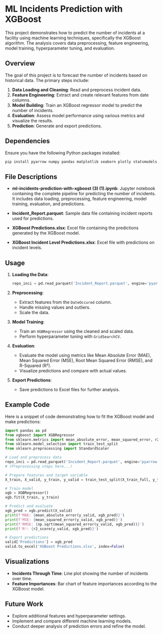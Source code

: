 # ML Incidents Prediction with XGBoost

This project demonstrates how to predict the number of incidents at a facility using machine learning techniques, specifically the XGBoost algorithm. The analysis covers data preprocessing, feature engineering, model training, hyperparameter tuning, and evaluation.

## Overview

The goal of this project is to forecast the number of incidents based on historical data. The primary steps include:

1. **Data Loading and Cleaning**: Read and preprocess incident data.
2. **Feature Engineering**: Extract and create relevant features from date columns.
3. **Model Building**: Train an XGBoost regressor model to predict the number of incidents.
4. **Evaluation**: Assess model performance using various metrics and visualize the results.
5. **Prediction**: Generate and export predictions.

## Dependencies

Ensure you have the following Python packages installed:

```bash
pip install pyarrow numpy pandas matplotlib seaborn plotly statsmodels scikit-learn xgboost eli5
```

## File Descriptions

- **ml-incidents-prediction-with-xgboost (3) (1).ipynb**: Jupyter notebook containing the complete pipeline for predicting the number of incidents. It includes data loading, preprocessing, feature engineering, model training, evaluation, and predictions.
  
- **Incident_Report.parquet**: Sample data file containing incident reports used for predictions.

- **XGBoost Predictions.xlsx**: Excel file containing the predictions generated by the XGBoost model.

- **XGBoost Incident Level Predictions.xlsx**: Excel file with predictions on incident levels.

## Usage

1. **Loading the Data**: 
   ```python
   repo_inci = pd.read_parquet('Incident_Report.parquet', engine='pyarrow')
   ```

2. **Preprocessing**: 
   - Extract features from the `DateOccured` column.
   - Handle missing values and outliers.
   - Scale the data.

3. **Model Training**: 
   - Train an `XGBRegressor` using the cleaned and scaled data.
   - Perform hyperparameter tuning with `GridSearchCV`.

4. **Evaluation**:
   - Evaluate the model using metrics like Mean Absolute Error (MAE), Mean Squared Error (MSE), Root Mean Squared Error (RMSE), and R-Squared (R²).
   - Visualize predictions and compare with actual values.

5. **Export Predictions**: 
   - Save predictions to Excel files for further analysis.

## Example Code

Here is a snippet of code demonstrating how to fit the XGBoost model and make predictions:

```python
import pandas as pd
from xgboost import XGBRegressor
from sklearn.metrics import mean_absolute_error, mean_squared_error, r2_score
from sklearn.model_selection import train_test_split
from sklearn.preprocessing import StandardScaler

# Load and preprocess data
repo_inci = pd.read_parquet('Incident_Report.parquet', engine='pyarrow')
# (Preprocessing steps here...)

# Prepare features and target variable
X_train, X_valid, y_train, y_valid = train_test_split(X_train_full, y_train_full, test_size=0.1, shuffle=False)

# Train model
xgb = XGBRegressor()
xgb.fit(X_train, y_train)

# Predict and evaluate
xgb_pred = xgb.predict(X_valid)
print(f'MAE: {mean_absolute_error(y_valid, xgb_pred)}')
print(f'MSE: {mean_squared_error(y_valid, xgb_pred)}')
print(f'RMSE: {np.sqrt(mean_squared_error(y_valid, xgb_pred))}')
print(f'R²: {r2_score(y_valid, xgb_pred)}')

# Export predictions
valid['Predictions'] = xgb_pred
valid.to_excel('XGBoost Predictions.xlsx', index=False)
```

## Visualizations

- **Incidents Through Time**: Line plot showing the number of incidents over time.
- **Feature Importances**: Bar chart of feature importances according to the XGBoost model.

## Future Work

- Explore additional features and hyperparameter settings.
- Implement and compare different machine learning models.
- Conduct deeper analysis of prediction errors and refine the model.
